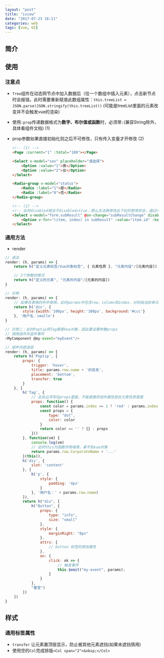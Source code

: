 ```yaml
---
layout: "post"
title: "iview"
date: "2017-07-23 16:11"
categories: web
tags: [vue, UI]
---
```


## 简介

## 使用

### 注意点

- `Tree`组件在动态网节点中加入数据后（往一个数组中插入元素），点击新节点时会报错。此时需要重新赋值此数组属性：`this.treeList = JSON.parse(JSON.stringify(this.treeList))` (可能是treeList里面的元素改变并不会触发vue的渲染)
- 使用`:prop`传递数据格式为**数字、布尔值或函数**时，必须带`:`(兼容String除外，具体看组件文档) (1)
- prop参数如果直接初始化则之后不可修改，只有传入变量才开修改 (2)

	```html
	<!-- (1) -->
	<Page :current="1" :total="100"></Page>

	<Select v-model="sex" placeholder="请选择">
		<Option :value="1">男</Option>
		<Option :value="2">女</Option>
	</Select>

	<Radio-group v-model="status">
		<Radio :label="1">是</Radio>
		<Radio :label="0">否</Radio>
	</Radio-group>

	<!-- (2) -->
	<!-- 此时disabled相当于disabled=true；那么无法再修改此下拉的禁用状态，通过refs去修改也会报错；只能绑定相应的属性，如：`:disabled="subResultDisabled"` -->
	<Select v-model="form.subResult" @on-change="subResultChange" disabled placeholder="请选择">
		<Option v-for="(item, index) in subResult" :value="item.id" :key="index">{{ item.nodeName }}</Option>
	</Select>
	```

### 通用方法

- render

```js
// 语法
render: (h, params) => {
	return h("定义元素标签/Vue对象标签", { 元素性质 }, "元素内容"/[元素内容])

	// 2个参数的情况
	return h("定义的元素", "元素的内容"/[元素的内容])
}

// 示例
render: (h, params) => {
	// 如果在表格的列中使用，此时params中包含row、column和index，分别指当前单元格数据，当前列数据，当前是第几行。
	return h('div', {
		style:{width:'100px', height:'100px', background:'#ccc'}
	}, '用户名：smalle')
}

// 示例二：此时Poptip和Tag都是Vue对象，因此要设置参数props
// 调用组件并监听事件
<MyComponent @my-event="myEvent"/>

// 组件内部渲染
render: (h, params) => {
	return h('Poptip', {
		props: {
			trigger: 'hover',
			title: params.row.name + '的信息',
			placement: 'bottom',
			transfer: true
		}
	}, [
		h('Tag', {
			// 此处必须写在props里面，不能直接将组件属性放在元素性质里面
			props: function() {
				const color = params.index == 1 ? 'red' : params.index == 3 ? 'green' : '';
				const props = {
					type: "dot",
					color: color
				}
				return color == '' ? {} : props
			}()
		}, function(vm) {
			console.log(vm)
			// 此时this为函数作用域类，拿不到vue对象
			return params.row.CorporateName + '...'
		}(this)),
		h('div', {
			slot: 'content'
		}, [
			h('p', {
				style: {
					padding: '4px'
				}
			}, '用户名：' + params.row.name)
		]),
		return h("div", [
			h("Button", {
				props: {
					type: "info",
					size: "small"
				},
				style: {
					marginRight: "8px"
				},
				attrs: {
					// button 标签的其他属性
				},
				on: {
					click: ok => {
						// 触发事件
						this.$emit("my-event", params);
					}
				}
			},
			"重登")
		])
	])
}
```

## 样式

### 通用标签属性

- `transfer` 让元素置顶层显示，防止被其他元素遮挡(如果未遮挡慎用)
- 使用空的`Col`完成排版`<Col span="2">&nbsp;</Col>`



